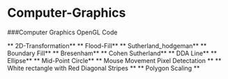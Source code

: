 # Computer-Graphics

###Computer Graphics OpenGL Code

** 2D-Transformation**
** Flood-Fill**
** Sutherland_hodgeman**
** Boundary Fill**
** Bresenham**
** Cohen Sutherland**
** DDA Line**
** Ellipse**
** Mid-Point Circle**
** Mouse Movement Pixel Detectation **
** White rectangle with Red Diagonal Stripes **
** Polygon Scaling **

